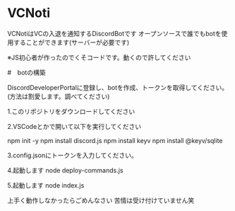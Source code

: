 # VCNoti

VCNotiはVCの入退を通知するDiscordBotです
オープンソースで誰でもbotを使用することができます(サーバーが必要です)

※JS初心者が作ったのでくそコードです。動くので許してください

#　botの構築

DiscordDeveloperPortalに登録し、botを作成、トークンを取得してください。(方法は割愛します。調べてください)

1.このリポジトリをダウンロードしてください

2.VSCodeとかで開いて以下を実行してください

npm init -y
npm install discord.js
npm install keyv
npm install @keyv/sqlite

3.config.jsonにトークンを入力してください。

4.起動します
node deploy-commands.js

5.起動します
node index.js

上手く動作しなかったらごめんなさい
苦情は受け付けていません笑
